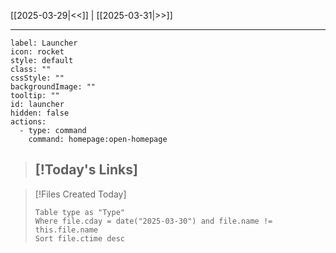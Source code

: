 [[2025-03-29|<<]] | [[2025-03-31|>>]]

---

```meta-bind-button
label: Launcher
icon: rocket
style: default
class: ""
cssStyle: ""
backgroundImage: ""
tooltip: ""
id: launcher
hidden: false
actions:
  - type: command
    command: homepage:open-homepage

```

>[!Today's Links]
> -

>[!Files Created Today]
>```dataview
>Table type as "Type"
>Where file.cday = date("2025-03-30") and file.name != this.file.name
>Sort file.ctime desc
>```

